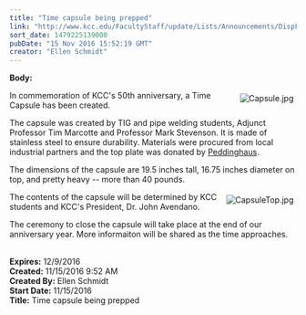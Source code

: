 ```yaml
---
title: "Time capsule being prepped"
link: "http://www.kcc.edu/FacultyStaff/update/Lists/Announcements/DispForm.aspx?ID=2328"
sort_date: 1479225139000
pubDate: "15 Nov 2016 15:52:19 GMT"
creator: "Ellen Schmidt"
---
```


<div><b>Body:</b> <div class="ExternalClassED662E3E680C47299A7B3F57035B2BF6"><p><img alt="Capsule.jpg" src="/FacultyStaff/update/Documents/Capsule.jpg" style="vertical-align:auto;float:right;margin:5px" />In commemoration of KCC's 50th anniversary, a Time Capsule has been created.</p>
<p>The capsule was created by TIG and pipe welding students, Adjunct Professor Tim Marcotte and Professor Mark Stevenson. It is made of stainless steel to ensure durability. Materials were procured from local industrial partners and the top plate was donated by <a href="http://www.peddinghaus.com/">Peddinghaus</a>. </p>
<p>The dimensions of the capsule are 19.5 inches tall, 16.75 inches diameter on top, and pretty heavy -- more than 40 pounds.</p>
<p><img alt="CapsuleTop.jpg" src="/FacultyStaff/update/Documents/CapsuleTop.jpg" style="vertical-align:auto;float:right;margin:5px" />The contents of the capsule will be determined by KCC students and KCC's President, Dr. John Avendano. </p>
<p>The ceremony to close the capsule will take place at the end of our anniversary year. More informaiton will be shared as the time approaches.<br /><br /></p></div></div>
<div><b>Expires:</b> 12/9/2016</div>
<div><b>Created:</b> 11/15/2016 9:52 AM</div>
<div><b>Created By:</b> Ellen Schmidt</div>
<div><b>Start Date:</b> 11/15/2016</div>
<div><b>Title:</b> Time capsule being prepped</div>
